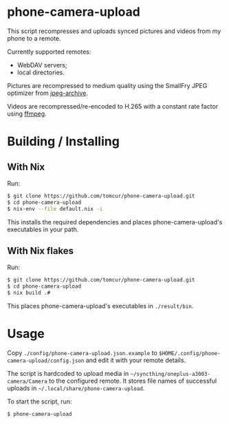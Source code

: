 # phone-camera-upload
This script recompresses and uploads synced pictures and videos from my phone
to a remote.

Currently supported remotes:
- WebDAV servers;
- local directories.

Pictures are recompressed to medium quality using the SmallFry JPEG optimizer from [jpeg-archive](https://github.com/danielgtaylor/jpeg-archive).

Videos are recompressed/re-encoded to H.265 with a constant rate factor using [ffmpeg](https://ffmpeg.org).

# Building / Installing
## With Nix
Run:

```bash
$ git clone https://github.com/tomcur/phone-camera-upload.git
$ cd phone-camera-upload
$ nix-env --file default.nix -i
```
This installs the required dependencies and places phone-camera-upload's executables in
your path.

## With Nix flakes
Run:

```bash
$ git clone https://github.com/tomcur/phone-camera-upload.git
$ cd phone-camera-upload
$ nix build .#
```

This places phone-camera-upload's executables in `./result/bin`.

# Usage
Copy `./config/phone-camera-upload.json.example` to
`$HOME/.config/phone-camera-upload/config.json` and edit it with your remote
details.

The script is hardcoded to upload media in
`~/syncthing/oneplus-a3003-camera/Camera` to the configured remote. It stores
file names of successful uploads in `~/.local/share/phone-camera-upload`.

To start the script, run:

```bash
$ phone-camera-upload
```
